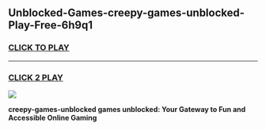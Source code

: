 
## Unblocked-Games-creepy-games-unblocked-Play-Free-6h9q1
<h3>
<a href="https://premium76.site?title=creepy-games-unblocked&ref=15A">CLICK TO PLAY</a></h3>
<hr>

<h3>
<a href="https://premium76.site?title=creepy-games-unblocked&ref=15A">CLICK 2 PLAY</a>
  
</h3>

<a href="https://premium76.site?title=creepy-games-unblocked&ref=15A"><img src="https://clearcache.store/games.png"></a>


**creepy-games-unblocked games unblocked: Your Gateway to Fun and Accessible Online Gaming**
